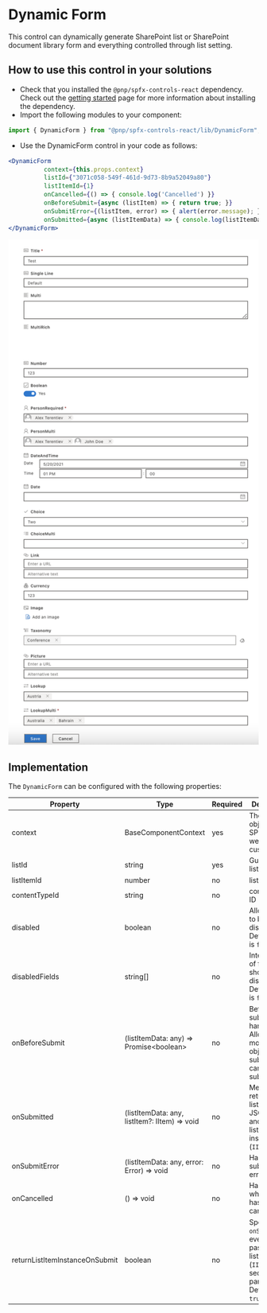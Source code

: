 # Dynamic Form

This control can dynamically generate SharePoint list or SharePoint document library form and everything controlled through list setting.

## How to use this control in your solutions

- Check that you installed the `@pnp/spfx-controls-react` dependency. Check out the [getting started](../../#getting-started) page for more information about installing the dependency.
- Import the following modules to your component:

```TypeScript
import { DynamicForm } from "@pnp/spfx-controls-react/lib/DynamicForm";
```

- Use the DynamicForm control in your code as follows:

```jsx
<DynamicForm 
          context={this.props.context} 
          listId={"3071c058-549f-461d-9d73-8b9a52049a80"}  
          listItemId={1}
          onCancelled={() => { console.log('Cancelled') }}
          onBeforeSubmit={async (listItem) => { return true; }}
          onSubmitError={(listItem, error) => { alert(error.message); }}
          onSubmitted={async (listItemData) => { console.log(listItemData); }}>
</DynamicForm>
```
![DynamicForm](../assets/DynamicForm.png)

## Implementation

The `DynamicForm` can be configured with the following properties:

| Property | Type | Required | Description |
| ---- | ---- | ---- | ---- |
| context | BaseComponentContext | yes | The context object of the SPFx loaded webpart or customizer. |
| listId | string | yes | Guid of the list.|
| listItemId | number | no | list item ID. |
| contentTypeId | string | no | content type ID |
| disabled | boolean | no | Allows form to be disabled. Default value is `false`|
| disabledFields | string[] | no | InternalName of fields that should be disabled. Default value is `false`|
| onBeforeSubmit | (listItemData: any) => Promise&lt;boolean&gt; | no | Before submit handler. Allows to modify the object to be submitted or cancel the submission. |
| onSubmitted | (listItemData: any, listItem?: IItem) => void | no | Method that returns listItem data JSON object and PnPJS list item instance (`IItem`). |
| onSubmitError | (listItemData: any, error: Error) => void | no | Handler of submission error. |
| onCancelled | () => void | no | Handler when form has been cancelled. |
| returnListItemInstanceOnSubmit | boolean | no | Specifies if `onSubmitted` event should pass PnPJS list item (`IItem`) as a second parameter. Default - `true` |
